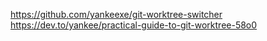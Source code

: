 

https://github.com/yankeexe/git-worktree-switcher
https://dev.to/yankee/practical-guide-to-git-worktree-58o0

